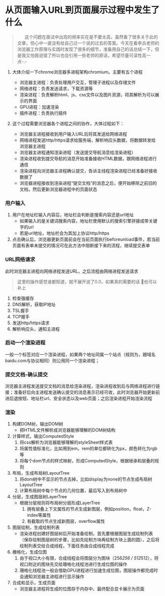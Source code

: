 <!--
 * @Date: 2020-05-22 20:22:11
 * @LastEditors: hanjiawang
 * @LastEditTime: 2020-06-03 09:25:38
--> 
# 从页面输入URL到页面展示过程中发生了什么
> &nbsp;&nbsp;&nbsp;&nbsp;&nbsp;&nbsp;这个问题在面试中出现的频率实在是不要太高，虽然看了很多关于此的文章，但心中一直没有给自己过一个说的过去的答案。今天在看李兵老师的浏览器工作原理与实践时发现了很多的细节，准备用自己的话总结一下，但是我又怕我说错了所以也会引用一些老师的原话，希望尽量可读性高一点-.-

1. 大体介绍一下chrome浏览器多进程架构chromium。主要有五个进程
   - 浏览器主进程：负责处理用户交互，管理子进程以及存储文件
   - 网络进程：负责发送请求，下载资源等
   - 渲染进程：负责解析html、js、css文件以及图片资源，将其解析为可以展示的界面
   - GPU进程：加速渲染 
   - 插件进程：负责执行插件

2. 这个过程需要浏览器各个进程之间的协作，大体过程如下：
   - 浏览器主进程接收到用户输入URL后将其发送给网络进程
   - 网络进程发送http/https请求给服务端，解析响应头数据，将数据转发给浏览器主进程
   - 浏览器主进程通知渲染进程（发送提交导航消息给渲染进程）
   - 渲染进程收到提交导航的消息开始准备接收HTML数据，跟网络进程进行通信
   - 渲染进程向浏览器主进程确认提交，告诉主线程渲染进程已经准备好接收数据了
   - 浏览器进程接收到渲染进程“提交文档”的消息之后，便开始移除之前旧的文档，然后更新浏览器进程中的页面状态

### 用户输入
1. 用户在地址栏输入内容后，地址栏会判断是搜索内容还是url地址
   - 如果输入的是关键词搜索内容，地址栏使用默认的搜索引擎拼接成带关键字的url
   - 若是url地址，地址栏会为其加上协议http/https
2. 点击确认后，浏览器更新页面前会在当前页面执行beforeunload事件，若当前页面有表单未提交的情况可在此方法中阻断接下来的流程，继续提交表单
### URL网络请求
此时浏览器主进程向网络进程发送URL，之后流程由网络进程发送请求
> 这里的操作感觉谁都知道，就不展开说了0.0，如果真的需要的话 👴也可以补上

1. 检查强缓存
2. DNS解析，获取IP地址
3. TSL握手
4. TCP握手
5. 发送http/https请求
6. 解析响应头，通知主进程
### 启动一个渲染进程
一般一个标签对应一个渲染进程，如果两个地址同属一个站点（规则为，跟域名baidu.com与协议相同）则公用同一个渲染进程；
### 提交文档-确认提交
浏览器主进程发送提交文档的消息给渲染进程，渲染进程收到后与网络进程进行链接；准备好后向主进程发送确认提交的消息表示已经可收，此时浏览器开始更新前进后退按钮、地址栏url、安全状态以及web页面；之后渲染进程开始渲染流程
### 渲染
1. 构建DOM树，输出DOM树
   - 把HTML文件解析成浏览器能够理解的DOM树结构
2. 计算样式，输出ComputedStyle
   1. 将css解析为浏览器能够理解的styleSheet样式表
   2. 将属性值标准化，比如用到em，rem的单位都转化为px，颜色转化为rgb等
   3. 将每个dom节点的样式映射，形成ComputedStyle，根据继承和层叠的规则 
3. 布局，生成布局树LayoutTree
   1. 将dom树中不显示的节点去掉，比如display为none的节点生成布局树LayoutTree
   2. 计算布局树中每个节点的几何位置，最后写入到布局树中
4. 分层，生成图层树LayerTree
   - 根据分层规则将布局树分层形成LayerTree
      1. 拥有层叠上下文属性的节点生成新图层，例如position，float，Z-index等属性
      2. 有截取的节点生成新图层，overflow属性
5. 图层绘制，生成绘制列表
   - 渲染进程创建好图层树后开始准备绘制，首先要根据图层生成绘制列表（保存绘制图层树的步骤，比如先绘制方块再绘制方块上面的圆），之后将绘制列表交给合成线程，下面任务由合成线程完成
6. 栅格化，生成位图
   1. 由于视口大小有限，合成线程会将图层分为图块（256*256 / 512*512），将视口附近的图块先交给珊格化线程池进行生成位图的操作
   2. 珊格化线程池一般会借助GPU进程进行加速生成位图，图层操作都完成时会通知浏览器主进程进行显示操作
7. 合成和显示，生成页面
   - 浏览器主进程将生成的位图存于内存中，最终配合显卡展示为页面

